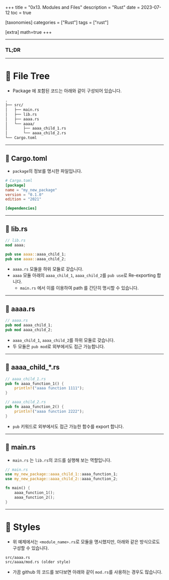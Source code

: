 +++
title = "0x13. Modules and Files"
description = "Rust"
date = 2023-07-12
toc = true

[taxonomies]
categories = ["Rust"]
tags = ["rust"]

[extra]
math=true
+++

---
### <txtred>**TL;DR**</txtred>

---
# 📌 File Tree
- Package 에 포함된 코드는 아래와 같이 구성되어 있습니다.
```md
.
├── src/
│   ├── main.rs
│   ├── lib.rs
│   ├── aaaa.rs
│   └── aaaa/
│       ├── aaaa_child_1.rs
│       └── aaaa_child_2.rs
└── Cargo.toml
```

---
## 📍 Cargo.toml
- `package`의 정보를 명시한 파일입니다.
```toml
# Cargo.toml
[package]
name = "my_new_package"
version = "0.1.0"
edition = "2021"

[dependencies]
```

---
## 📍 lib.rs
```rust
// lib.rs
mod aaaa;

pub use aaaa::aaaa_child_1;
pub use aaaa::aaaa_child_2;
```

- `aaaa.rs` 모듈을 하위 모듈로 갖습니다.
- `aaaa` 모듈 아래의 `aaaa_child_1`, `aaaa_child_2`를 `pub use`로 <txtylw>Re-exporting</txtylw> 합니다.
    - `main.rs` 에서 이를 이용하여 path 를 간단히 명시할 수 있습니다.

---
## 📍 aaaa.rs
```rust
// aaaa.rs
pub mod aaaa_child_1;
pub mod aaaa_child_2;
```

- `aaaa_child_1`, `aaaa_child_2`를 하위 모듈로 갖습니다.
- 두 모듈은 `pub mod`로 외부에서도 접근 가능합니다.

---
## 📍 aaaa_child_*.rs
```rust
// aaaa_child_1.rs
pub fn aaaa_function_1() {
    println!("aaaa function 1111");
}

// aaaa_child_2.rs
pub fn aaaa_function_2() {
    println!("aaaa function 2222");
}
```

- `pub` 키워드로 외부에서도 접근 가능한 함수를 <txtylw>export</txtylw> 합니다.

---
## 📍 main.rs
- `main.rs` 는 `lib.rs`의 코드를 실행해 보는 역할입니다.
```rust
// main.rs
use my_new_package::aaaa_child_1::aaaa_function_1; 
use my_new_package::aaaa_child_2::aaaa_function_2;

fn main() {
    aaaa_function_1();
    aaaa_function_2();
}
```

---
# 📌 Styles
- 위 예제에서는 `<module_name>.rs`로 모듈을 명시했지만, 아래와 같은 방식으로도 구성할 수 있습니다.
```
src/aaaa.rs
src/aaaa/mod.rs (older style)
```

- 가끔 github 의 코드를 보다보면 아래와 같이 `mod.rs`를 사용하는 경우도 많습니다.
